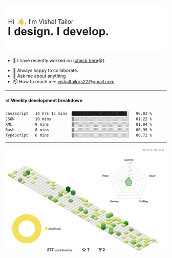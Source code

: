 ![Hi, I'm Vishal Tailor. I design. I develop.](https://github.com/vishaltailors/vishaltailors/blob/main/header.png?raw=true)

- 🔭 I have recently worked on ([check here](https://vishaltailor.com)😁).
<!-- - 🎦 Currently watching: JavaScript: The Hard Parts By Will Sentance. -->
- 👯 Always happy to collaborate.
- 💬 Ask me about anything
- 📫 How to reach me: <a href="mailto:vishaltailors22@gmail.com">vishaltailors22@gmail.com</a>

<hr /> 
<h4>📊 Weekly development breakdown</h4>
<!--START_SECTION:waka-->

```txt
JavaScript   14 hrs 15 mins  ████████████████████████░   96.03 %
JSON         10 mins         ▒░░░░░░░░░░░░░░░░░░░░░░░░   01.22 %
XML          9 mins          ▒░░░░░░░░░░░░░░░░░░░░░░░░   01.04 %
Bash         8 mins          ▒░░░░░░░░░░░░░░░░░░░░░░░░   00.99 %
TypeScript   6 mins          ▒░░░░░░░░░░░░░░░░░░░░░░░░   00.72 %
```

<!--END_SECTION:waka-->
<hr /> 

![](./profile-3d-contrib/profile-green-animate.svg)
